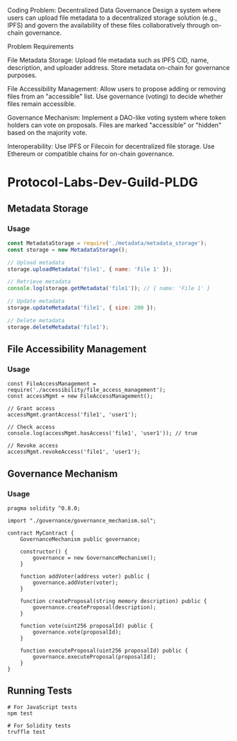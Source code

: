 Coding Problem: Decentralized Data Governance
Design a system where users can upload file metadata to a decentralized storage solution (e.g., IPFS) and govern the availability of these files collaboratively through on-chain governance.

Problem Requirements

File Metadata Storage:
Upload file metadata such as IPFS CID, name, description, and uploader address.
Store metadata on-chain for governance purposes.

File Accessibility Management:
Allow users to propose adding or removing files from an "accessible" list.
Use governance (voting) to decide whether files remain accessible.

Governance Mechanism:
Implement a DAO-like voting system where token holders can vote on proposals.
Files are marked "accessible" or "hidden" based on the majority vote.

Interoperability:
Use IPFS or Filecoin for decentralized file storage.
Use Ethereum or compatible chains for on-chain governance.


# Protocol-Labs-Dev-Guild-PLDG

## Metadata Storage

### Usage

```javascript
const MetadataStorage = require('./metadata/metadata_storage');
const storage = new MetadataStorage();

// Upload metadata
storage.uploadMetadata('file1', { name: 'File 1' });

// Retrieve metadata
console.log(storage.getMetadata('file1')); // { name: 'File 1' }

// Update metadata
storage.updateMetadata('file1', { size: 200 });

// Delete metadata
storage.deleteMetadata('file1');
```

## File Accessibility Management

### Usage
```
const FileAccessManagement = require('./accessibility/file_access_management');
const accessMgmt = new FileAccessManagement();

// Grant access
accessMgmt.grantAccess('file1', 'user1');

// Check access
console.log(accessMgmt.hasAccess('file1', 'user1')); // true

// Revoke access
accessMgmt.revokeAccess('file1', 'user1');
```

## Governance Mechanism

### Usage
```
pragma solidity ^0.8.0;

import "./governance/governance_mechanism.sol";

contract MyContract {
    GovernanceMechanism public governance;

    constructor() {
        governance = new GovernanceMechanism();
    }

    function addVoter(address voter) public {
        governance.addVoter(voter);
    }

    function createProposal(string memory description) public {
        governance.createProposal(description);
    }

    function vote(uint256 proposalId) public {
        governance.vote(proposalId);
    }

    function executeProposal(uint256 proposalId) public {
        governance.executeProposal(proposalId);
    }
}
```

## Running Tests
```
# For JavaScript tests
npm test

# For Solidity tests
truffle test
